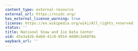 ```yaml
---
content_type: external-resource
external_url: https://nsidc.org/
has_external_license_warning: true
license: https://en.wikipedia.org/wiki/All_rights_reserved
status: ''
title: National Snow and Ice Data Center
uid: 45e3a42b-0ab8-41c0-8914-8dd0c2e68f8a
wayback_url: ''
---
```

